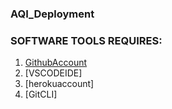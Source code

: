 ### AQI_Deployment

 ### SOFTWARE TOOLS REQUIRES:

 1. [GithubAccount](github.com)
 2. [VSCODEIDE]
 3. [herokuaccount]
 4. [GitCLI]
